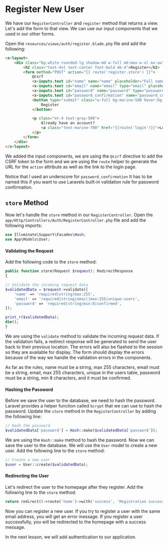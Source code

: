 # Register New User

We have our `RegisterController` and `register` method that returns a view. Let's add the form to that view. We can use our input components that we used in our other forms.

Open the `resources/views/auth/register.blade.php` file and add the following:

```html
<x-layout>
	<div class="bg-white rounded-lg shadow-md w-full md:max-w-xl mx-auto mt-12 p-8 py-12">
		<h2 class="text-4xl text-center font-bold mb-4">Register</h2>
		<form method="POST" action="{{ route('register.store') }}">
			@csrf
			<x-inputs.text id="name" name="name" placeholder="Full name" />
			<x-inputs.text id="email" name="email" type="email" placeholder="Email address" />
			<x-inputs.text id="password" name="password" type="password" placeholder="Password" />
			<x-inputs.text id="password_confirmation" name="password_confirmation" type="password" placeholder="Confirm Password" />
			<button type="submit" class="w-full bg-marine-500 hover:bg-marine-600 text-white px-4 py-2 rounded focus:outline-none">
				Register
			</button>

			<p class="mt-4 text-gray-500">
				Already have an account?
				<a class="text-marine-700" href="{{route('login')}}">Login</a>
			</p>
		</form>
	</div>
</x-layout>
```

We added the input components, we are using the `@csrf` directive to add the CSRF token to the form and we are using the `route` helper to generate the URL for the `action` attribute as well as the link to the login page.

Notice that I used an underscore for `password_confirmation` It has to be named this if you want to use Laravels built-in validation rule for password confirmation.

## `store` Method

Now let's handle the `store` method in our `RegisterController`. Open the `app/Http/Controllers/Auth/RegisterController.php` file and add the following imports:

```php
use Illuminate\Support\Facades\Hash;
use App\Models\User;
```

#### Validating the Request

Add the following code to the `store` method:

```php
public function store(Request $request): RedirectResponse
{

// Validate the incoming request data
$validatedData = $request->validate([
    'name' => 'required|string|max:255',
    'email' => 'required|string|email|max:255|unique:users',
    'password' => 'required|string|min:8|confirmed',
]);

print_r($validatedData);
die();
}
```

We are using the `validate` method to validate the incoming request data. If the validation fails, a redirect response will be generated to send the user back to their previous location. The errors will also be flashed to the session so they are available for display. The form should display the errors because of the way we handle the validation errors in the components.

As far as the rules, name must be a string, max 255 characters, email must be a string, email, max 255 characters, unique in the users table, password must be a string, min 8 characters, and it must be confirmed.

#### Hashing the Password

Before we save the user to the database, we need to hash the password. Laravel provides a helper function called `bcrypt` that we can use to hash the password. Update the `store` method in the `RegisterController` by adding the following line:

```php
// Hash the password
$validatedData['password'] = Hash::make($validatedData['password']);
```

We are using the `Hash::make` method to hash the password. Now we can save the user to the database. We will use the `User` model to create a new user. Add the following line to the `store` method:

```php
// Create a new user
$user = User::create($validatedData);
```

#### Redirecting the User

Let's redirect the user to the homepage after they register. Add the following line to the `store` method:

```php
return redirect()->route('home')->with('success', 'Registration successful You can now log in!');
```

Now you can register a new user. If you try to register a user with the same email address, you will get an error message. If you register a user successfully, you will be redirected to the homepage with a success message.

In the next lesson, we will add authentication to our application.
